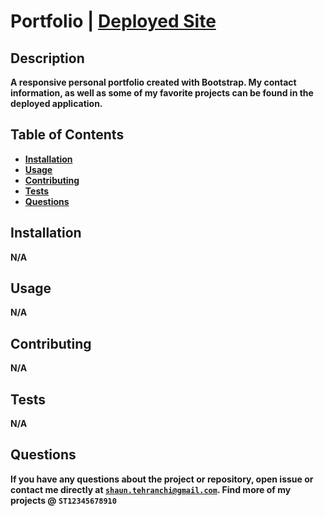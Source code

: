 # Portfolio | <a href="https://st12345678910.github.io/PersonalPortfolio/" target="_blank"><strong>Deployed Site<strong></a>

## Description
 A responsive personal portfolio created with Bootstrap. My contact information, as well as some of my favorite projects can be found in the deployed application.

## Table of Contents
- [Installation](#installation)
- [Usage](#usage)
- [Contributing](#contributing)
- [Tests](#tests)
- [Questions](#questions)
## Installation
N/A
## Usage
 N/A
## Contributing
 N/A
## Tests
 N/A
## Questions
If you have any questions about the project or repository, open issue or contact me directly at <code>shaun.tehranchi@gmail.com</code>. Find more of my projects @ <code>ST12345678910</code>
